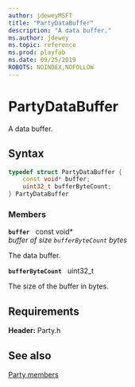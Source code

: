 ```yaml
---
author: jdeweyMSFT
title: "PartyDataBuffer"
description: "A data buffer."
ms.author: jdewey
ms.topic: reference
ms.prod: playfab
ms.date: 09/25/2019
ROBOTS: NOINDEX,NOFOLLOW
---
```


# PartyDataBuffer  

A data buffer.  

## Syntax  
  
```cpp
typedef struct PartyDataBuffer {  
    const void* buffer;  
    uint32_t bufferByteCount;  
} PartyDataBuffer  
```
  
### Members  
  
**`buffer`** &nbsp; const void*  
*buffer of size `bufferByteCount` bytes*  
  
The data buffer.
  
**`bufferByteCount`** &nbsp; uint32_t  
  
The size of the buffer in bytes.
  
  
## Requirements  
  
**Header:** Party.h
  
## See also  
[Party members](../party_members.md)  

  
  
